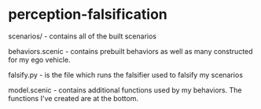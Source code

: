 # perception-falsification


scenarios/ - contains all of the built scenarios

behaviors.scenic - contains prebuilt behaviors as well as many constructed for my ego vehicle.

falsify.py - is the file which runs the falsifier used to falsify my scenarios

model.scenic - contains additional functions used by my behaviors. The functions I've created are at the bottom.  


